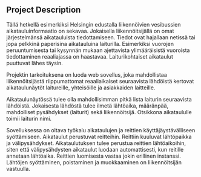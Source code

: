 ## Project Description

Tällä hetkellä esimerkiksi Helsingin edustalla liikennöivien vesibussien aikatauluinformaatio on sekavaa. Jokaisella liikennöitsijällä on omat järjestelmänsä aikatauluista tiedottamiseen. Tiedot ovat hajallaan netissä tai jopa pelkkinä paperisina aikatauluina laiturilla. Esimerkiksi vuorojen peruuntumisesta tai kysynnän mukaan ajettavista ylimääräisistä vuoroista tiedottaminen reaaliajassa on haastavaa. Laiturikohtaiset aikataulut puuttuvat lähes täysin.

Projektin tarkoituksena on luoda web sovellus, joka mahdollistaa liikennöitsijästä riippumattomat reaaliaikaiset seuraavista lähdöistä kertovat aikataulunäytöt laitureille, yhteisöille ja asiakkaiden laitteille.

Aikataulunäytössä tulee olla mahdollisimman pitkä lista laiturin seuraavista lähdöistä. Jokaisesta lähdöstä tulee ilmetä lähtöaika, määränpää, mahdolliset pysähdykset (laiturit) sekä liikennöitsijä. Otsikkona aikataululle toimii laiturin nimi.

Sovelluksessa on oltava työkalu aikataulujen ja reittien käyttäjäystävälliseen syöttämiseen. Aikataulut perustuvat reitteihin. Reittiin kuuluvat lähtöpaikka ja välipysähdykset. Aikataulutuksen tulee perustua reittien lähtöaikoihin, siten että välipysähdysten aikataulut luodaan automattisesti, kun reitille annetaan lähtöaika. Reittien luomisesta vastaa jokin erillinen instanssi. Lähtöjen syöttäminen, poistaminen ja muokkaaminen on liikennöitsijän vastuulla.
